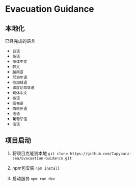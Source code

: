 # Evacuation Guidance

## 本地化

已经完成的语言
- `日语`
- `英语`
- `简体中文`
- `韩文`
- `越南语`
- `尼泊尔语`
- `他加禄语`
- `印度尼西亚语`
- `繁体中文`
- `泰语`
- `缅甸语`
- `西班牙语`
- `法语`
- `葡萄牙语`
- `俄语`



## 项目启动

1. 将项目克隆到本地
   `git clone https://github.com/Capybara-sea/Evacuation-Guidance.git`

2. npm包安装
   `npm install`

3. 启动服务
   `npm run dev`